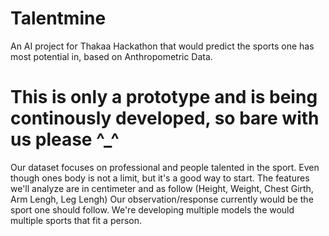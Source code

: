 # Talentmine
An AI project for Thakaa Hackathon that would predict the sports one has most potential in, based on Anthropometric Data.
# This is only a prototype and is being continously developed, so bare with us please ^_^

Our dataset focuses on professional and people talented in the sport. Even though ones body is not a limit, but it's a good way to start.
The features we'll analyze are in centimeter and as follow (Height, Weight, Chest Girth, Arm Lengh, Leg Lengh)
Our observation/response currently would be the sport one should follow.
We're developing multiple models the would multiple sports that fit a person.
